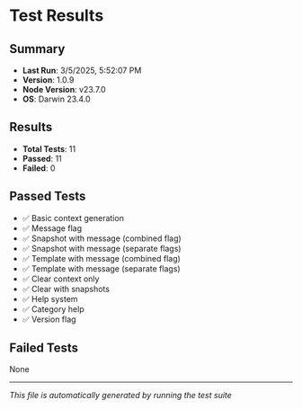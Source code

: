 # Test Results

## Summary
- **Last Run**: 3/5/2025, 5:52:07 PM
- **Version**: 1.0.9
- **Node Version**: v23.7.0
- **OS**: Darwin 23.4.0

## Results
- **Total Tests**: 11
- **Passed**: 11
- **Failed**: 0

## Passed Tests
- ✅ Basic context generation
- ✅ Message flag
- ✅ Snapshot with message (combined flag)
- ✅ Snapshot with message (separate flags)
- ✅ Template with message (combined flag)
- ✅ Template with message (separate flags)
- ✅ Clear context only
- ✅ Clear with snapshots
- ✅ Help system
- ✅ Category help
- ✅ Version flag

## Failed Tests
None

---
*This file is automatically generated by running the test suite* 